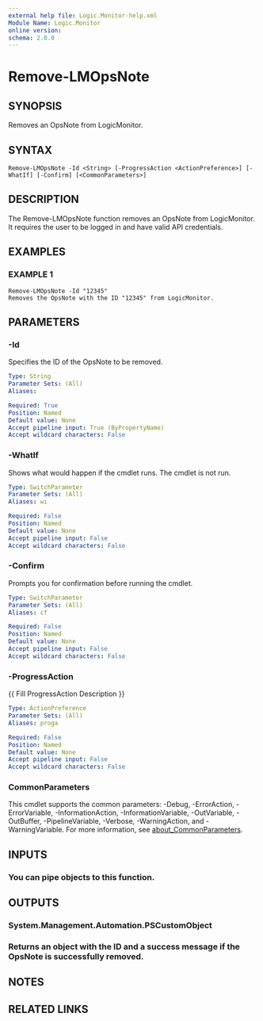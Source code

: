 ```yaml
---
external help file: Logic.Monitor-help.xml
Module Name: Logic.Monitor
online version:
schema: 2.0.0
---
```


# Remove-LMOpsNote

## SYNOPSIS
Removes an OpsNote from LogicMonitor.

## SYNTAX

```
Remove-LMOpsNote -Id <String> [-ProgressAction <ActionPreference>] [-WhatIf] [-Confirm] [<CommonParameters>]
```

## DESCRIPTION
The Remove-LMOpsNote function removes an OpsNote from LogicMonitor.
It requires the user to be logged in and have valid API credentials.

## EXAMPLES

### EXAMPLE 1
```
Remove-LMOpsNote -Id "12345"
Removes the OpsNote with the ID "12345" from LogicMonitor.
```

## PARAMETERS

### -Id
Specifies the ID of the OpsNote to be removed.

```yaml
Type: String
Parameter Sets: (All)
Aliases:

Required: True
Position: Named
Default value: None
Accept pipeline input: True (ByPropertyName)
Accept wildcard characters: False
```

### -WhatIf
Shows what would happen if the cmdlet runs.
The cmdlet is not run.

```yaml
Type: SwitchParameter
Parameter Sets: (All)
Aliases: wi

Required: False
Position: Named
Default value: None
Accept pipeline input: False
Accept wildcard characters: False
```

### -Confirm
Prompts you for confirmation before running the cmdlet.

```yaml
Type: SwitchParameter
Parameter Sets: (All)
Aliases: cf

Required: False
Position: Named
Default value: None
Accept pipeline input: False
Accept wildcard characters: False
```

### -ProgressAction
{{ Fill ProgressAction Description }}

```yaml
Type: ActionPreference
Parameter Sets: (All)
Aliases: proga

Required: False
Position: Named
Default value: None
Accept pipeline input: False
Accept wildcard characters: False
```

### CommonParameters
This cmdlet supports the common parameters: -Debug, -ErrorAction, -ErrorVariable, -InformationAction, -InformationVariable, -OutVariable, -OutBuffer, -PipelineVariable, -Verbose, -WarningAction, and -WarningVariable. For more information, see [about_CommonParameters](http://go.microsoft.com/fwlink/?LinkID=113216).

## INPUTS

### You can pipe objects to this function.
## OUTPUTS

### System.Management.Automation.PSCustomObject
### Returns an object with the ID and a success message if the OpsNote is successfully removed.
## NOTES

## RELATED LINKS
